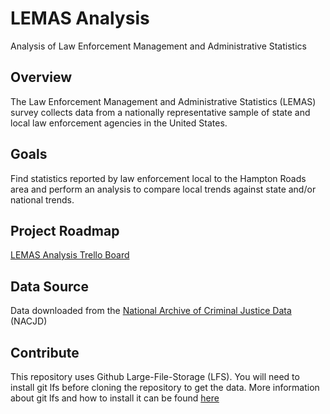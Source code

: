 # LEMAS Analysis
Analysis of Law Enforcement Management and Administrative Statistics

## Overview
The Law Enforcement Management and Administrative Statistics (LEMAS) survey collects data from a nationally representative sample of state and local law enforcement agencies in the United States.

## Goals
Find statistics reported by law enforcement local to the Hampton Roads area and perform an analysis to compare
local trends against state and/or national trends.

## Project Roadmap
[LEMAS Analysis Trello Board](https://trello.com/b/1DMCAvRY/lemas-analysis)

## Data Source
Data downloaded from the [National Archive of Criminal Justice Data](http://www.icpsr.umich.edu/icpsrweb/NACJD/) (NACJD)

## Contribute
This repository uses Github Large-File-Storage (LFS). You will need to install git lfs before cloning the repository to get the data. More information about git lfs and how to install it can be found [here](https://git-lfs.github.com/)
